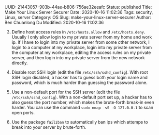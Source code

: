 UUID: 21443057-903b-44ae-b806-756ae32eeafc
Status: published
Title: Make Your Linux Server Securer
Date: 2020-10-16 11:02:36
Tags: security, Linux, server
Category: OS
Slug: make-your-linux-server-securer
Author: Ben Chuanlong Du
Modified: 2020-10-16 11:02:36


3. Define host access rules in `/etc/hosts.allow` and `/etc/hosts.deny`. 
    Usually I only allow login to my private server from my home and work ip. 
    If I have to login into my private server from some other network, 
    I login to a computer at my workplace, 
    login into my private server from the computer at my workplace,
    editing the access rules on my private server,
    and then login into my private server from the new network directly. 

1. Disable root SSH login (edit the file `/etc/ssh/sshd_config`).
    With root SSH login disabled, 
    a hacker has to guess both your login name and password,
    which is much harder than guessing the password alone.

2. Use a non-default port for the SSH server (edit the file `/etc/ssh/sshd_config`).
    With a non-default port set up,
    a hacker has to also guess the port number,
    which makes the brute-forth break-in even harder.
    You can use the command `sudo nmap -sS -O 127.0.0.1` to scan open ports.

4. Use the package `fail2ban` to automatically ban ips which attemps to break into your server by brute-forth. 

